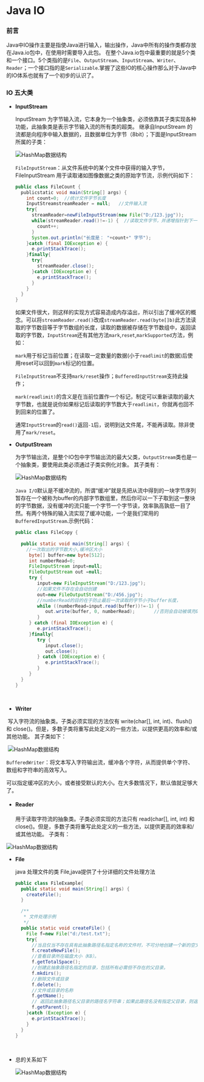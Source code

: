# Java IO  

###  前言

​	Java中IO操作主要是指使Java进行输入，输出操作，Java中所有的操作类都存放在Java.io包中，在使用时需要导入此包。
   在整个Java.io包中最重要的就是5个类和一个接口。5个类指的是`File`、`OutputStream`、`InputStream`、`Writer`、`Reader`；一个接口指的是`Serializable`.掌握了这些IO的核心操作那么对于Java中的IO体系也就有了一个初步的认识了。

### IO 五大类  

- **InputStream**

   InputStream  为字节输入流，它本身为一个抽象类，必须依靠其子类实现各种功能，此抽象类是表示字节输入流的所有类的超类。 继承自InputStream  的流都是向程序中输入数据的，且数据单位为字节（8bit）；下面是InputStream所属的子类：

  ![HashMap数据结构](http://353588249-qq-com.iteye.com/upload/picture/pic/73834/68752881-091d-3a59-baf9-2cfdcc19da29.jpg)

  `FileInputStream`：从文件系统中的某个文件中获得的输入字节，FileInputStream 用于读取诸如图像数据之类的原始字节流，示例代码如下：

  ````java
  public class FileCount {   
    publicstatic void main(String[] args) {   
      int count=0;  //统计文件字节长度  
      InputStreamstreamReader = null;   //文件输入流  
      try{  
        streamReader=newFileInputStream(new File("D:/123.jpg"));  
        while(streamReader.read()!=-1) {  //读取文件字节，并递增指针到下一个字节  
          count++;  
        }  
        System.out.println("长度是： "+count+" 字节");  
      }catch (final IOException e) {  
        e.printStackTrace();  
      }finally{  
        try{  
          streamReader.close();  
        }catch (IOException e) {  
          e.printStackTrace();  
        }  
      }  
    } 
  }  
  ````

  如果文件很大，则这样的实现方式容易造成内存溢出，所以引出了缓冲区的概念。可以将`streamReader.read()`改成`streamReader.read(byte[]b)`此方法读取的字节数目等于字节数组的长度，读取的数据被存储在字节数组中，返回读取的字节数，`InputStream`还有其他方法`mark`,`reset`,`markSupported`方法，例如：

  `mark`用于标记当前位置；在读取一定数量的数据(小于`readlimit`的数据)后使用reset可以回到`mark`标记的位置。

  `FileInputStream`不支持`mark/reset`操作；`BufferedInputStream`支持此操作；

  `mark(readlimit)`的含义是在当前位置作一个标记，制定可以重新读取的最大字节数，也就是说你如果标记后读取的字节数大于`readlimit`，你就再也回不到回来的位置了。

  通常`InputStream`的`read()`返回`-1`后，说明到达文件尾，不能再读取。除非使用了`mark/reset`。

- **OutputStream**

  为字节输出流，是整个IO包中字节输出流的最大父类，`OutputStream`类也是一个抽象类，要使用此类必须通过子类实例化对象。
     其子类有：

  ![HashMap数据结构](http://353588249-qq-com.iteye.com/upload/picture/pic/73840/11c14ed2-4843-3e09-b9d6-3ad670977520.jpg)

  ​	`Java I/O`默认是不缓冲流的，所谓“缓冲”就是先把从流中得到的一块字节序列暂存在一个被称为buffer的内部字节数组里，然后你可以一下子取到这一整块的字节数据，没有缓冲的流只能一个字节一个字节读，效率孰高孰低一目了然。有两个特殊的输入流实现了缓冲功能，一个是我们常用的`BufferedInputStream`.示例代码：

  ````java
  public class FileCopy {  
     
    public static void main(String[] args) {  
      //一次取出的字节数大小,缓冲区大小  
       byte[] buffer=new byte[512]; 
       int numberRead=0;  
       FileInputStream input=null;  
       FileOutputStream out =null;  
       try {  
          input=new FileInputStream("D:/123.jpg");
          //如果文件不存在会自动创建  
          out=new FileOutputStream("D:/456.jpg"); 
          //numberRead的目的在于防止最后一次读取的字节小于buffer长度，   
          while ((numberRead=input.read(buffer))!=-1) {  
             out.write(buffer, 0, numberRead);       //否则会自动被填充0  
          }  
       } catch (final IOException e) {
          e.printStackTrace();  
       }finally{  
          try {  
             input.close();  
             out.close();  
          } catch (IOException e) { 
             e.printStackTrace();  
          }  
       }  
    }  
  }  
  ````

  ​

-  **Writer**

  ​	 写入字符流的抽象类。子类必须实现的方法仅有 write(char[], int, int)、flush() 和 close()。但是，多数子类将重写此处定义的一些方法，以提供更高的效率和/或其他功能。 其子类如下：

  ​	![HashMap数据结构](http://353588249-qq-com.iteye.com/upload/picture/pic/73836/13e95630-3067-3b18-9376-8e2c3acbf5c2.jpg)

  `BufferedWriter`：将文本写入字符输出流，缓冲各个字符，从而提供单个字符、数组和字符串的高效写入。

  可以指定缓冲区的大小，或者接受默认的大小。在大多数情况下，默认值就足够大了。

- #### **Reader**

  用于读取字符流的抽象类。子类必须实现的方法只有 read(char[], int, int) 和 close()。但是，多数子类将重写此处定义的一些方法，以提供更高的效率和/或其他功能。 子类有：  

![HashMap数据结构](http://353588249-qq-com.iteye.com/upload/picture/pic/73842/f03703bf-ca4a-34a5-b0dc-8f7782581564.jpg)

- **File**

  java 处理文件的类 File,java提供了十分详细的文件处理方法

  ````java
  public class FileExample{  
    public static void main(String[] args) {  
      createFile();  
    }  

    /** 
     * 文件处理示例 
     */  
    public static void createFile() {  
      File f=new File("d:/test.txt");  
      try{
        //当且仅当不存在具有此抽象路径名指定名称的文件时，不可分地创建一个新的空文件。  
        f.createNewFile(); 
        //查看目录所在磁盘大小（KB）。  
        f.getTotalSpace(); 
        //创建此抽象路径名指定的目录，包括所有必需但不存在的父目录。
        f.mkdirs();
        //删除文件或目录
        f.delete();
        //文件或目录的名称
        f.getName();
        // 返回此抽象路径名父目录的路径名字符串；如果此路径名没有指定父目录，则返回 null。  
        f.getParent();
      }catch (Exception e) {  
        e.printStackTrace();  
      }  
    }  
  }  
  ````

  ​

- 总的关系如下

     ![HashMap数据结构](http://img.blog.csdn.net/20140814122633546?watermark/2/text/aHR0cDovL2Jsb2cuY3Nkbi5uZXQvYTUxMjU5MjE1MQ==/font/5a6L5L2T/fontsize/400/fill/I0JBQkFCMA==/dissolve/70/gravity/SouthEast)

  ​